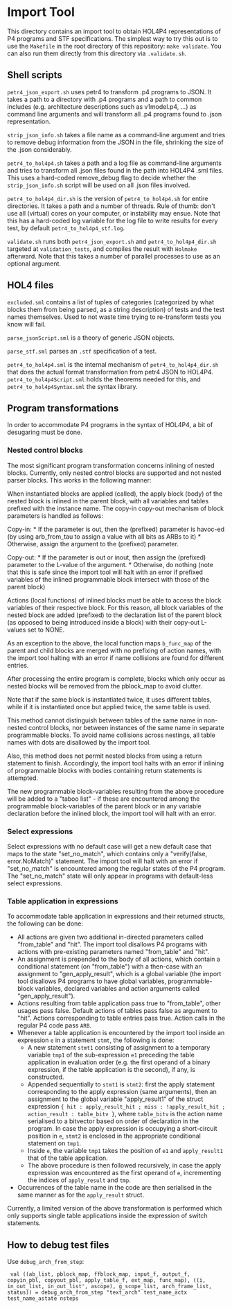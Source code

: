 # Import Tool

This directory contains an import tool to obtain HOL4P4 representations of P4 programs and STF specifications.
The simplest way to try this out is to use the `Makefile` in the root directory of this repository: `make validate`. You can also run them directly from this directory via `.validate.sh`.

## Shell scripts

`petr4_json_export.sh` uses petr4 to transform .p4 programs to JSON. It takes a path to a directory with .p4 programs and a path to common includes (e.g. architecture descriptions such as v1model.p4, ...) as command line arguments and will transform all .p4 programs found to .json representation.

`strip_json_info.sh` takes a file name as a command-line argument and tries to remove debug information from the JSON in the file, shrinking the size of the .json considerably.

`petr4_to_hol4p4.sh` takes a path and a log file as command-line arguments and tries to transform all .json files found in the path into HOL4P4 .sml files. This uses a hard-coded remove_debug flag to decide whether the `strip_json_info.sh` script will be used on all .json files involved.

`petr4_to_hol4p4_dir.sh` is the version of `petr4_to_hol4p4.sh` for entire directories. It takes a path and a number of threads. Rule of thumb: don't use all (virtual) cores on your computer, or instability may ensue. Note that this has a hard-coded log variable for the log file to write results for every test, by default `petr4_to_hol4p4_stf.log`.

`validate.sh` runs both `petr4_json_export.sh` and `petr4_to_hol4p4_dir.sh` targeted at `validation_tests`, and compiles the result with `Holmake` afterward. Note that this takes a number of parallel processes to use as an optional argument.

## HOL4 files

`excluded.sml` contains a list of tuples of categories (categorized by what blocks them from being parsed, as a string description) of tests and the test names themselves. Used to not waste time trying to re-transform tests you know will fail.

`parse_jsonScript.sml` is a theory of generic JSON objects.

`parse_stf.sml` parses an `.stf` specification of a test.

`petr4_to_hol4p4.sml` is the internal mechanism of `petr4_to_hol4p4_dir.sh` that does the actual format transformation from petr4 JSON to HOL4P4. `petr4_to_hol4p4Script.sml` holds the theorems needed for this, and `petr4_to_hol4p4Syntax.sml` the syntax library.

## Program transformations

In order to accommodate P4 programs in the syntax of HOL4P4, a bit of desugaring must be done.

### Nested control blocks

The most significant program transformation concerns inlining of nested blocks. Currently, only nested control blocks are supported and not nested parser blocks. This works in the following manner:

When instantiated blocks are applied (called), the apply block (body) of the nested block is inlined in the parent block, with all variables and tables prefixed with the instance name. The copy-in copy-out mechanism of block parameters is handled as follows:

Copy-in:
	* If the parameter is out, then the (prefixed) parameter is havoc-ed (by using arb_from_tau to assign a value with all bits as ARBs to it)
	* Otherwise, assign the argument to the (prefixed) parameter.
	
Copy-out:
	* If the parameter is out or inout, then assign the (prefixed) parameter to the L-value of the argument.
	* Otherwise, do nothing (note that this is safe since the import tool will halt with an error if prefixed variables of the inlined programmable block intersect with those of the parent block)
	
Actions (local functions) of inlined blocks must be able to access the block variables of their respective block. For this reason, all block variables of the nested block are added (prefixed) to the declaration list of the parent block (as opposed to being introduced inside a block) with their copy-out L-values set to NONE.

As an exception to the above, the local function maps `b_func_map` of the parent and child blocks are merged with no prefixing of action names, with the import tool halting with an error if name collisions are found for different entries.

After processing the entire program is complete, blocks which only occur as nested blocks will be removed from the pblock_map to avoid clutter.
	
Note that if the same block is instantiated twice, it uses different tables, while if it is instantiated once but applied twice, the same table is used.

This method cannot distinguish between tables of the same name in non-nested control blocks, nor between instances of the same name in separate programmable blocks. To avoid name collisions across nestings, all table names with dots are disallowed by the import tool.

Also, this method does not permit nested blocks from using a return statement to finish. Accordingly, the import tool halts with an error if inlining of programmable blocks with bodies containing return statements is attempted.

The new programmable block-variables resulting from the above procedure will be added to a "taboo list" - if these are encountered among the programmable block-variables of the parent block or in any variable declaration before the inlined block, the import tool will halt with an error.

### Select expressions

Select expressions with no default case will get a new default case that maps to the state "set_no_match", which contains only a "verify(false, error.NoMatch)" statement. The import tool will halt with an error if "set_no_match" is encountered among the regular states of the P4 program. The "set_no_match" state will only appear in programs with default-less select expressions.

### Table application in expressions

To accommodate table application in expressions and their returned structs, the following can be done:

* All actions are given two additional in-directed parameters called "from_table" and "hit". The import tool disallows P4 programs with actions with pre-existing parameters named "from_table" and "hit".
* An assignment is prepended to the body of all actions, which contain a conditional statement (on "from_table") with a then-case with an assignment to "gen_apply_result", which is a global variable (the import tool disallows P4 programs to have global variables, programmable-block variables, declared variables and action arguments called "gen_apply_result").
* Actions resulting from table application pass true to "from_table", other usages pass false. Default actions of tables pass false as argument to "hit". Actions corresponding to table entries pass true. Action calls in the regular P4 code pass `ARB`.
* Whenever a table application is encountered by the import tool inside an expression `e` in a statement `stmt`, the following is done:
  + A new statement `stmt1` consisting of assignment to a temporary variable `tmp1` of the sub-expression `e1` preceding the table application in evaluation order (e.g. the first operand of a binary expression, if the table application is the second), if any, is constructed.
  + Appended sequentially to `stmt1` is `stmt2`: first the apply statement corresponding to the apply expression (same arguments), then an assignment to the global variable "apply_result1" of the struct expression `{ hit : apply_result_hit ; miss : !apply_result_hit ; action_result : table_bitv }`, where `table_bitv` is the action name serialised to a bitvector based on order of declaration in the program. In case the apply expression is occupying a short-circuit position in `e`, `stmt2` is enclosed in the appropriate conditional statement on `tmp1`.
  + Inside `e`, the variable `tmp1` takes the position of `e1` and `apply_result1` that of the table application.
  + The above procedure is then followed recursively, in case the apply expression was encountered as the first operand of `e`, incrementing the indices of `apply_result` and `tmp`.
* Occurrences of the table name in the code are then serialised in the same manner as for the `apply_result` struct.

Currently, a limited version of the above transformation is performed which only supports single table applications inside the expression of switch statements.

## How to debug test files

Use `debug_arch_from_step`:
```
 val ((ab_list, pblock_map, ffblock_map, input_f, output_f, copyin_pbl, copyout_pbl, apply_table_f, ext_map, func_map), ((i, in_out_list, in_out_list', ascope), g_scope_list, arch_frame_list, status)) = debug_arch_from_step "text_arch" test_name_actx test_name_astate nsteps
```
